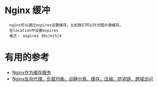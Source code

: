 # Nginx 缓冲

      nginx可以通过expires设置缓存，比如我们可以针对图片做缓存。
      在location中设置expires
      格式： expires 30s|m|h|d







# 有用的参考

* [Nginx作为缓存服务](https://www.jianshu.com/p/2a33420f7f3f)
* [Nginx反向代理、负载均衡、动静分离、缓存、压缩、防盗链、跨域访问](https://www.cnblogs.com/ph7seven/p/9932712.html)
